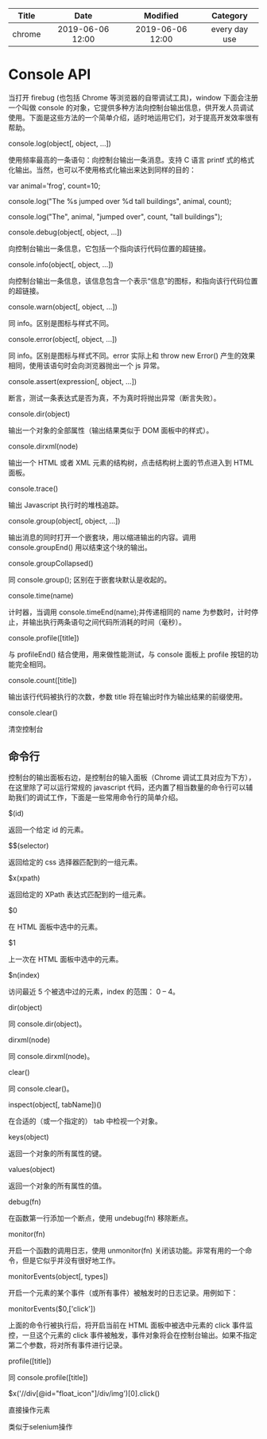 | Title                | Date             | Modified         | Category          |
|:--------------------:|:----------------:|:----------------:|:-----------------:|
| chrome             | 2019-06-06 12:00 | 2019-06-06 12:00 | every day use            |


# Console API

当打开 firebug (也包括 Chrome 等浏览器的自带调试工具)，window 下面会注册一个叫做 console 的对象，它提供多种方法向控制台输出信息，供开发人员调试使用。下面是这些方法的一个简单介绍，适时地运用它们，对于提高开发效率很有帮助。

console.log(object[, object, ...])

使用频率最高的一条语句：向控制台输出一条消息。支持 C 语言 printf 式的格式化输出。当然，也可以不使用格式化输出来达到同样的目的：

var animal='frog', count=10;

console.log("The %s jumped over %d tall buildings", animal, count);

console.log("The", animal, "jumped over", count, "tall buildings");

console.debug(object[, object, ...])

向控制台输出一条信息，它包括一个指向该行代码位置的超链接。

console.info(object[, object, ...])

向控制台输出一条信息，该信息包含一个表示“信息”的图标，和指向该行代码位置的超链接。

console.warn(object[, object, ...])

同 info。区别是图标与样式不同。

console.error(object[, object, ...])

同 info。区别是图标与样式不同。error 实际上和 throw new Error() 产生的效果相同，使用该语句时会向浏览器抛出一个 js 异常。

console.assert(expression[, object, ...])

断言，测试一条表达式是否为真，不为真时将抛出异常（断言失败）。

console.dir(object)

输出一个对象的全部属性（输出结果类似于 DOM 面板中的样式）。

console.dirxml(node)

输出一个 HTML 或者 XML 元素的结构树，点击结构树上面的节点进入到 HTML 面板。

console.trace()

输出 Javascript 执行时的堆栈追踪。

console.group(object[, object, ...])

输出消息的同时打开一个嵌套块，用以缩进输出的内容。调用 console.groupEnd() 用以结束这个块的输出。

console.groupCollapsed()

同 console.group(); 区别在于嵌套块默认是收起的。

console.time(name)

计时器，当调用 console.timeEnd(name);并传递相同的 name 为参数时，计时停止，并输出执行两条语句之间代码所消耗的时间（毫秒）。

console.profile([title])

与 profileEnd() 结合使用，用来做性能测试，与 console 面板上 profile 按钮的功能完全相同。

console.count([title])

输出该行代码被执行的次数，参数 title 将在输出时作为输出结果的前缀使用。

console.clear()

清空控制台

## 命令行


控制台的输出面板右边，是控制台的输入面板（Chrome 调试工具对应为下方），在这里除了可以运行常规的 javascript 代码，还内置了相当数量的命令行可以辅助我们的调试工作，下面是一些常用命令行的简单介绍。

$(id)

返回一个给定 id 的元素。

$$(selector)

返回给定的 css 选择器匹配到的一组元素。

$x(xpath)

返回给定的 XPath 表达式匹配到的一组元素。

$0

在 HTML 面板中选中的元素。

$1

上一次在 HTML 面板中选中的元素。

$n(index)

访问最近 5 个被选中过的元素，index 的范围： 0 – 4。

dir(object)

同 console.dir(object)。

dirxml(node)

同 console.dirxml(node)。

clear()

同 console.clear()。

inspect(object[, tabName])()

在合适的（或一个指定的） tab 中检视一个对象。

keys(object)

返回一个对象的所有属性的键。

values(object)

返回一个对象的所有属性的值。

debug(fn)

在函数第一行添加一个断点，使用 undebug(fn) 移除断点。

monitor(fn)

开启一个函数的调用日志，使用 unmonitor(fn) 关闭该功能。非常有用的一个命令，但是它似乎并没有很好地工作。

monitorEvents(object[, types])

开启一个元素的某个事件（或所有事件）被触发时的日志记录。用例如下：

monitorEvents($0,['click'])

上面的命令行被执行后，将开启当前在 HTML 面板中被选中元素的 click 事件监控，一旦这个元素的 click 事件被触发，事件对象将会在控制台输出。如果不指定第二个参数，将对所有事件进行记录。

profile([title])

同 console.profile([title])




$x('//div[@id="float_icon"]/div/img')[0].click()

直接操作元素

类似于selenium操作


